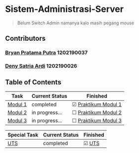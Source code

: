 <!--

  cari apa?
  gajual pokemon

-->








# Sistem-Administrasi-Server
> Belum Switch Admin namanya kalo masih pegang mouse

## Contributors
### [Bryan Pratama Putra](https://github.com/bryanpratama) 1202190037
### [Deny Satria Ardi](https://github.com/deny25) 1202190026

## Table of Contents
| Task    | Current Status | Finished | 
|------------------------------|----------------|-----------|
| [Modul 1](https://github.com/aldonesia/Sistem-Administrasi-Server-2021/tree/master/modul-1) | completed | &#9745; [Praktikum Modul 1](https://github.com/bryanpratama/Sistem-Administrasi-Server/blob/main/Modul%201/Soal%20Praktikum%20Modul%201.md)
| [Modul 2](https://github.com/aldonesia/Sistem-Administrasi-Server-2021/tree/master/modul-2) |in progress... | &#9744; [Praktikum Modul 2](https://github.com/bryanpratama/Sistem-Administrasi-Server/blob/main/Modul%202/Soal%20Praktikum%20Modul%202.md)
| [Modul 3](https://github.com/aldonesia/Sistem-Administrasi-Server-2021/tree/master/modul-3) |in progress... | &#9744; [Praktikum Modul 3](https://github.com/bryanpratama/Sistem-Administrasi-Server/blob/main/Modul%203/Praktikum%20Modul%203.md)

| Special Task    | Current Status | Finished | 
|------------------------------|----------------|-----------|
| [UTS](https://github.com/bryanpratama/Sistem-Administrasi-Server/blob/main/Assets/SOAL%20UTS-1.png) |completed | &#9745; [UTS](https://github.com/bryanpratama/Sistem-Administrasi-Server/blob/main/UTS/Jawaban-UTS.md)

